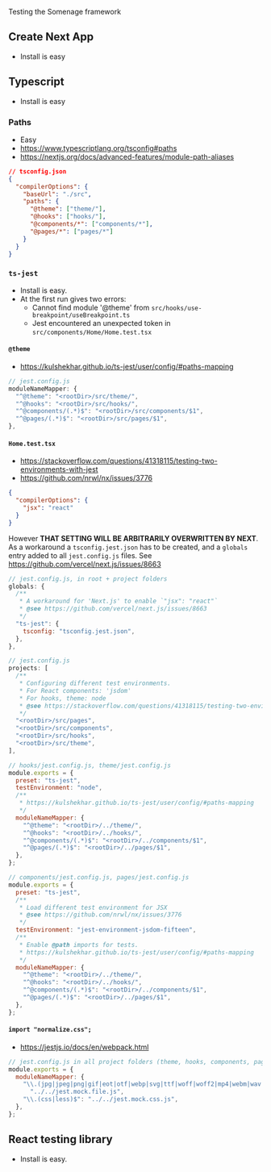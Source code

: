 Testing the Somenage framework

## Create Next App

- Install is easy

## Typescript

- Install is easy

### Paths

- Easy
- https://www.typescriptlang.org/tsconfig#paths
- https://nextjs.org/docs/advanced-features/module-path-aliases

```json
// tsconfig.json
{
  "compilerOptions": {
    "baseUrl": "./src",
    "paths": {
      "@theme": ["theme/"],
      "@hooks": ["hooks/"],
      "@components/*": ["components/*"],
      "@pages/*": ["pages/*"]
    }
  }
}
```

### `ts-jest`

- Install is easy.
- At the first run gives two errors:
  - Cannot find module '@theme' from `src/hooks/use-breakpoint/useBreakpoint.ts`
  - Jest encountered an unexpected token in `src/components/Home/Home.test.tsx`

#### `@theme`

- https://kulshekhar.github.io/ts-jest/user/config/#paths-mapping

```js
// jest.config.js
moduleNameMapper: {
  "^@theme": "<rootDir>/src/theme/",
  "^@hooks": "<rootDir>/src/hooks/",
  "^@components/(.*)$": "<rootDir>/src/components/$1",
  "^@pages/(.*)$": "<rootDir>/src/pages/$1",
},
```

#### `Home.test.tsx`

- https://stackoverflow.com/questions/41318115/testing-two-environments-with-jest
- https://github.com/nrwl/nx/issues/3776

```json
{
  "compilerOptions": {
    "jsx": "react"
  }
}
```

However **THAT SETTING WILL BE ARBITRARILY OVERWRITTEN BY NEXT**.
As a workaround a `tsconfig.jest.json` has to be created, and a `globals` entry added to all `jest.config.js` files.
See https://github.com/vercel/next.js/issues/8663

```js
// jest.config.js, in root + project folders
globals: {
  /**
   * A workaround for 'Next.js' to enable `"jsx": "react"`
   * @see https://github.com/vercel/next.js/issues/8663
   */
  "ts-jest": {
	tsconfig: "tsconfig.jest.json",
  },
},
```

```js
// jest.config.js
projects: [
  /**
   * Configuring different test environments.
   * For React components: 'jsdom'
   * For hooks, theme: node
   * @see https://stackoverflow.com/questions/41318115/testing-two-environments-with-jest
   */
  "<rootDir>/src/pages",
  "<rootDir>/src/components",
  "<rootDir>/src/hooks",
  "<rootDir>/src/theme",
],
```

```js
// hooks/jest.config.js, theme/jest.config.js
module.exports = {
  preset: "ts-jest",
  testEnvironment: "node",
  /**
   * https://kulshekhar.github.io/ts-jest/user/config/#paths-mapping
   */
  moduleNameMapper: {
    "^@theme": "<rootDir>/../theme/",
    "^@hooks": "<rootDir>/../hooks/",
    "^@components/(.*)$": "<rootDir>/../components/$1",
    "^@pages/(.*)$": "<rootDir>/../pages/$1",
  },
};
```

```js
// components/jest.config.js, pages/jest.config.js
module.exports = {
  preset: "ts-jest",
  /**
   * Load different test environment for JSX
   * @see https://github.com/nrwl/nx/issues/3776
   */
  testEnvironment: "jest-environment-jsdom-fifteen",
  /**
   * Enable @path imports for tests.
   * https://kulshekhar.github.io/ts-jest/user/config/#paths-mapping
   */
  moduleNameMapper: {
    "^@theme": "<rootDir>/../theme/",
    "^@hooks": "<rootDir>/../hooks/",
    "^@components/(.*)$": "<rootDir>/../components/$1",
    "^@pages/(.*)$": "<rootDir>/../pages/$1",
  },
};
```

#### `import "normalize.css";`

- https://jestjs.io/docs/en/webpack.html

```js
// jest.config.js in all project folders (theme, hooks, components, pages)
module.exports = {
  moduleNameMapper: {
    "\\.(jpg|jpeg|png|gif|eot|otf|webp|svg|ttf|woff|woff2|mp4|webm|wav|mp3|m4a|aac|oga)$":
      "../../jest.mock.file.js",
    "\\.(css|less)$": "../../jest.mock.css.js",
  },
};
```

## React testing library

- Install is easy.

